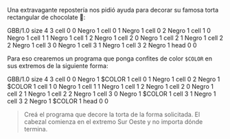 Una extravagante repostería nos pidió ayuda para decorar su famosa torta rectangular de chocolate :chocolate_bar::

<gs-board>
  GBB/1.0
  size 4 3
  cell 0 0 Negro 1
  cell 0 1 Negro 1
  cell 0 2 Negro 1
  cell 1 0 Negro 1
  cell 1 1 Negro 1
  cell 1 2 Negro 1
  cell 2 0 Negro 1
  cell 2 1 Negro 1
  cell 2 2 Negro 1
  cell 3 0 Negro 1 
  cell 3 1 Negro 1
  cell 3 2 Negro 1 
  head 0 0
</gs-board>

Para eso crearemos un programa que ponga confites de color `$COLOR` en sus extremos de la siguiente forma:

<gs-board>
        GBB/1.0
        size 4 3
        cell 0 0 Negro 1 $COLOR 1
        cell 0 1 Negro 1
        cell 0 2 Negro 1 $COLOR 1
        cell 1 0 Negro 1
        cell 1 1 Negro 1
        cell 1 2 Negro 1
        cell 2 0 Negro 1
        cell 2 1 Negro 1
        cell 2 2 Negro 1
        cell 3 0 Negro 1 $COLOR 1
        cell 3 1 Negro 1
        cell 3 2 Negro 1 $COLOR 1
        head 0 0
</gs-board>

> Creá el programa que decore la torta de la forma solicitada. El cabezal comienza en el extremo Sur Oeste y no importa dónde termina.